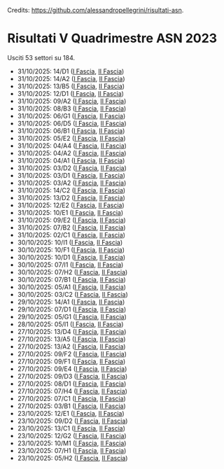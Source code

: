 Credits: https://github.com/alessandropellegrini/risultati-asn.

# Risultati V Quadrimestre ASN 2023

Usciti 53 settori su 184.

- 31/10/2025: 14/D1 ([I Fascia](https://asn23.cineca.it/pubblico/miur/esito/14%252FD1/1/5), [II Fascia](https://asn23.cineca.it/pubblico/miur/esito/14%252FD1/2/5))
- 31/10/2025: 14/A2 ([I Fascia](https://asn23.cineca.it/pubblico/miur/esito/14%252FA2/1/5), [II Fascia](https://asn23.cineca.it/pubblico/miur/esito/14%252FA2/2/5))
- 31/10/2025: 13/B5 ([I Fascia](https://asn23.cineca.it/pubblico/miur/esito/13%252FB5/1/5), [II Fascia](https://asn23.cineca.it/pubblico/miur/esito/13%252FB5/2/5))
- 31/10/2025: 12/D1 ([I Fascia](https://asn23.cineca.it/pubblico/miur/esito/12%252FD1/1/5), [II Fascia](https://asn23.cineca.it/pubblico/miur/esito/12%252FD1/2/5))
- 31/10/2025: 09/A2 ([I Fascia](https://asn23.cineca.it/pubblico/miur/esito/09%252FA2/1/5), [II Fascia](https://asn23.cineca.it/pubblico/miur/esito/09%252FA2/2/5))
- 31/10/2025: 08/B3 ([I Fascia](https://asn23.cineca.it/pubblico/miur/esito/08%252FB3/1/5), [II Fascia](https://asn23.cineca.it/pubblico/miur/esito/08%252FB3/2/5))
- 31/10/2025: 06/G1 ([I Fascia](https://asn23.cineca.it/pubblico/miur/esito/06%252FG1/1/5), [II Fascia](https://asn23.cineca.it/pubblico/miur/esito/06%252FG1/2/5))
- 31/10/2025: 06/D5 ([I Fascia](https://asn23.cineca.it/pubblico/miur/esito/06%252FD5/1/5), [II Fascia](https://asn23.cineca.it/pubblico/miur/esito/06%252FD5/2/5))
- 31/10/2025: 06/B1 ([I Fascia](https://asn23.cineca.it/pubblico/miur/esito/06%252FB1/1/5), [II Fascia](https://asn23.cineca.it/pubblico/miur/esito/06%252FB1/2/5))
- 31/10/2025: 05/E2 ([I Fascia](https://asn23.cineca.it/pubblico/miur/esito/05%252FE2/1/5), [II Fascia](https://asn23.cineca.it/pubblico/miur/esito/05%252FE2/2/5))
- 31/10/2025: 04/A4 ([I Fascia](https://asn23.cineca.it/pubblico/miur/esito/04%252FA4/1/5), [II Fascia](https://asn23.cineca.it/pubblico/miur/esito/04%252FA4/2/5))
- 31/10/2025: 04/A2 ([I Fascia](https://asn23.cineca.it/pubblico/miur/esito/04%252FA2/1/5), [II Fascia](https://asn23.cineca.it/pubblico/miur/esito/04%252FA2/2/5))
- 31/10/2025: 04/A1 ([I Fascia](https://asn23.cineca.it/pubblico/miur/esito/04%252FA1/1/5), [II Fascia](https://asn23.cineca.it/pubblico/miur/esito/04%252FA1/2/5))
- 31/10/2025: 03/D2 ([I Fascia](https://asn23.cineca.it/pubblico/miur/esito/03%252FD2/1/5), [II Fascia](https://asn23.cineca.it/pubblico/miur/esito/03%252FD2/2/5))
- 31/10/2025: 03/D1 ([I Fascia](https://asn23.cineca.it/pubblico/miur/esito/03%252FD1/1/5), [II Fascia](https://asn23.cineca.it/pubblico/miur/esito/03%252FD1/2/5))
- 31/10/2025: 03/A2 ([I Fascia](https://asn23.cineca.it/pubblico/miur/esito/03%252FA2/1/5), [II Fascia](https://asn23.cineca.it/pubblico/miur/esito/03%252FA2/2/5))
- 31/10/2025: 14/C2 ([I Fascia](https://asn23.cineca.it/pubblico/miur/esito/14%252FC2/1/5), [II Fascia](https://asn23.cineca.it/pubblico/miur/esito/14%252FC2/2/5))
- 31/10/2025: 13/D2 ([I Fascia](https://asn23.cineca.it/pubblico/miur/esito/13%252FD2/1/5), [II Fascia](https://asn23.cineca.it/pubblico/miur/esito/13%252FD2/2/5))
- 31/10/2025: 12/E2 ([I Fascia](https://asn23.cineca.it/pubblico/miur/esito/12%252FE2/1/5), [II Fascia](https://asn23.cineca.it/pubblico/miur/esito/12%252FE2/2/5))
- 31/10/2025: 10/E1 ([I Fascia](https://asn23.cineca.it/pubblico/miur/esito/10%252FE1/1/5), [II Fascia](https://asn23.cineca.it/pubblico/miur/esito/10%252FE1/2/5))
- 31/10/2025: 09/E2 ([I Fascia](https://asn23.cineca.it/pubblico/miur/esito/09%252FE2/1/5), [II Fascia](https://asn23.cineca.it/pubblico/miur/esito/09%252FE2/2/5))
- 31/10/2025: 07/B2 ([I Fascia](https://asn23.cineca.it/pubblico/miur/esito/07%252FB2/1/5), [II Fascia](https://asn23.cineca.it/pubblico/miur/esito/07%252FB2/2/5))
- 31/10/2025: 02/C1 ([I Fascia](https://asn23.cineca.it/pubblico/miur/esito/02%252FC1/1/5), [II Fascia](https://asn23.cineca.it/pubblico/miur/esito/02%252FC1/2/5))
- 30/10/2025: 10/I1 ([I Fascia](https://asn23.cineca.it/pubblico/miur/esito/10%252FI1/1/5), [II Fascia](https://asn23.cineca.it/pubblico/miur/esito/10%252FI1/2/5))
- 30/10/2025: 10/F1 ([I Fascia](https://asn23.cineca.it/pubblico/miur/esito/10%252FF1/1/5), [II Fascia](https://asn23.cineca.it/pubblico/miur/esito/10%252FF1/2/5))
- 30/10/2025: 10/D1 ([I Fascia](https://asn23.cineca.it/pubblico/miur/esito/10%252FD1/1/5), [II Fascia](https://asn23.cineca.it/pubblico/miur/esito/10%252FD1/2/5))
- 30/10/2025: 07/I1 ([I Fascia](https://asn23.cineca.it/pubblico/miur/esito/07%252FI1/1/5), [II Fascia](https://asn23.cineca.it/pubblico/miur/esito/07%252FI1/2/5))
- 30/10/2025: 07/H2 ([I Fascia](https://asn23.cineca.it/pubblico/miur/esito/07%252FH2/1/5), [II Fascia](https://asn23.cineca.it/pubblico/miur/esito/07%252FH2/2/5))
- 30/10/2025: 07/B1 ([I Fascia](https://asn23.cineca.it/pubblico/miur/esito/07%252FB1/1/5), [II Fascia](https://asn23.cineca.it/pubblico/miur/esito/07%252FB1/2/5))
- 30/10/2025: 05/A1 ([I Fascia](https://asn23.cineca.it/pubblico/miur/esito/05%252FA1/1/5), [II Fascia](https://asn23.cineca.it/pubblico/miur/esito/05%252FA1/2/5))
- 30/10/2025: 03/C2 ([I Fascia](https://asn23.cineca.it/pubblico/miur/esito/03%252FC2/1/5), [II Fascia](https://asn23.cineca.it/pubblico/miur/esito/03%252FC2/2/5))
- 29/10/2025: 14/A1 ([I Fascia](https://asn23.cineca.it/pubblico/miur/esito/14%252FA1/1/5), [II Fascia](https://asn23.cineca.it/pubblico/miur/esito/14%252FA1/2/5))
- 29/10/2025: 07/D1 ([I Fascia](https://asn23.cineca.it/pubblico/miur/esito/07%252FD1/1/5), [II Fascia](https://asn23.cineca.it/pubblico/miur/esito/07%252FD1/2/5))
- 29/10/2025: 05/G1 ([I Fascia](https://asn23.cineca.it/pubblico/miur/esito/05%252FG1/1/5), [II Fascia](https://asn23.cineca.it/pubblico/miur/esito/05%252FG1/2/5))
- 28/10/2025: 05/I1 ([I Fascia](https://asn23.cineca.it/pubblico/miur/esito/05%252FI1/1/5), [II Fascia](https://asn23.cineca.it/pubblico/miur/esito/05%252FI1/2/5))
- 27/10/2025: 13/D4 ([I Fascia](https://asn23.cineca.it/pubblico/miur/esito/13%252FD4/1/5), [II Fascia](https://asn23.cineca.it/pubblico/miur/esito/13%252FD4/2/5))
- 27/10/2025: 13/A5 ([I Fascia](https://asn23.cineca.it/pubblico/miur/esito/13%252FA5/1/5), [II Fascia](https://asn23.cineca.it/pubblico/miur/esito/13%252FA5/2/5))
- 27/10/2025: 13/A2 ([I Fascia](https://asn23.cineca.it/pubblico/miur/esito/13%252FA2/1/5), [II Fascia](https://asn23.cineca.it/pubblico/miur/esito/13%252FA2/2/5))
- 27/10/2025: 09/F2 ([I Fascia](https://asn23.cineca.it/pubblico/miur/esito/09%252FF2/1/5), [II Fascia](https://asn23.cineca.it/pubblico/miur/esito/09%252FF2/2/5))
- 27/10/2025: 09/F1 ([I Fascia](https://asn23.cineca.it/pubblico/miur/esito/09%252FF1/1/5), [II Fascia](https://asn23.cineca.it/pubblico/miur/esito/09%252FF1/2/5))
- 27/10/2025: 09/E4 ([I Fascia](https://asn23.cineca.it/pubblico/miur/esito/09%252FE4/1/5), [II Fascia](https://asn23.cineca.it/pubblico/miur/esito/09%252FE4/2/5))
- 27/10/2025: 09/D3 ([I Fascia](https://asn23.cineca.it/pubblico/miur/esito/09%252FD3/1/5), [II Fascia](https://asn23.cineca.it/pubblico/miur/esito/09%252FD3/2/5))
- 27/10/2025: 08/D1 ([I Fascia](https://asn23.cineca.it/pubblico/miur/esito/08%252FD1/1/5), [II Fascia](https://asn23.cineca.it/pubblico/miur/esito/08%252FD1/2/5))
- 27/10/2025: 07/H4 ([I Fascia](https://asn23.cineca.it/pubblico/miur/esito/07%252FH4/1/5), [II Fascia](https://asn23.cineca.it/pubblico/miur/esito/07%252FH4/2/5))
- 27/10/2025: 07/C1 ([I Fascia](https://asn23.cineca.it/pubblico/miur/esito/07%252FC1/1/5), [II Fascia](https://asn23.cineca.it/pubblico/miur/esito/07%252FC1/2/5))
- 27/10/2025: 03/B1 ([I Fascia](https://asn23.cineca.it/pubblico/miur/esito/03%252FB1/1/5), [II Fascia](https://asn23.cineca.it/pubblico/miur/esito/03%252FB1/2/5))
- 23/10/2025: 12/E1 ([I Fascia](https://asn23.cineca.it/pubblico/miur/esito/12%252FE1/1/5), [II Fascia](https://asn23.cineca.it/pubblico/miur/esito/12%252FE1/2/5))
- 23/10/2025: 09/D2 ([I Fascia](https://asn23.cineca.it/pubblico/miur/esito/09%252FD2/1/5), [II Fascia](https://asn23.cineca.it/pubblico/miur/esito/09%252FD2/2/5))
- 23/10/2025: 13/C1 ([I Fascia](https://asn23.cineca.it/pubblico/miur/esito/13%252FC1/1/5), [II Fascia](https://asn23.cineca.it/pubblico/miur/esito/13%252FC1/2/5))
- 23/10/2025: 12/G2 ([I Fascia](https://asn23.cineca.it/pubblico/miur/esito/12%252FG2/1/5), [II Fascia](https://asn23.cineca.it/pubblico/miur/esito/12%252FG2/2/5))
- 23/10/2025: 10/M1 ([I Fascia](https://asn23.cineca.it/pubblico/miur/esito/10%252FM1/1/5), [II Fascia](https://asn23.cineca.it/pubblico/miur/esito/10%252FM1/2/5))
- 23/10/2025: 07/H1 ([I Fascia](https://asn23.cineca.it/pubblico/miur/esito/07%252FH1/1/5), [II Fascia](https://asn23.cineca.it/pubblico/miur/esito/07%252FH1/2/5))
- 23/10/2025: 05/H2 ([I Fascia](https://asn23.cineca.it/pubblico/miur/esito/05%252FH2/1/5), [II Fascia](https://asn23.cineca.it/pubblico/miur/esito/05%252FH2/2/5))